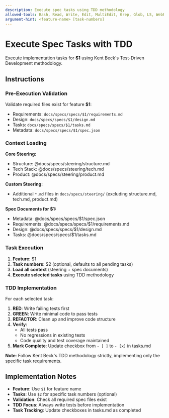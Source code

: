 ```yaml
---
description: Execute spec tasks using TDD methodology
allowed-tools: Bash, Read, Write, Edit, MultiEdit, Grep, Glob, LS, WebFetch, WebSearch
argument-hint: <feature-name> [task-numbers]
---
```


# Execute Spec Tasks with TDD

Execute implementation tasks for **$1** using Kent Beck's Test-Driven Development methodology.

## Instructions

### Pre-Execution Validation
Validate required files exist for feature **$1**:
- Requirements: `docs/specs/specs/$1/requirements.md`
- Design: `docs/specs/specs/$1/design.md`  
- Tasks: `docs/specs/specs/$1/tasks.md`
- Metadata: `docs/specs/specs/$1/spec.json`

### Context Loading

**Core Steering:**
- Structure: @docs/specs/steering/structure.md
- Tech Stack: @docs/specs/steering/tech.md  
- Product: @docs/specs/steering/product.md

**Custom Steering:**
- Additional `*.md` files in `docs/specs/steering/` (excluding structure.md, tech.md, product.md)

**Spec Documents for $1:**
- Metadata: @docs/specs/specs/$1/spec.json
- Requirements: @docs/specs/specs/$1/requirements.md
- Design: @docs/specs/specs/$1/design.md
- Tasks: @docs/specs/specs/$1/tasks.md

### Task Execution
1. **Feature**: $1  
2. **Task numbers**: $2 (optional, defaults to all pending tasks)
3. **Load all context** (steering + spec documents)
4. **Execute selected tasks** using TDD methodology

### TDD Implementation
For each selected task:

1. **RED**: Write failing tests first
2. **GREEN**: Write minimal code to pass tests  
3. **REFACTOR**: Clean up and improve code structure
4. **Verify**: 
   - All tests pass
   - No regressions in existing tests
   - Code quality and test coverage maintained
5. **Mark Complete**: Update checkbox from `- [ ]` to `- [x]` in tasks.md

**Note**: Follow Kent Beck's TDD methodology strictly, implementing only the specific task requirements.

## Implementation Notes

- **Feature**: Use `$1` for feature name
- **Tasks**: Use `$2` for specific task numbers (optional)
- **Validation**: Check all required spec files exist
- **TDD Focus**: Always write tests before implementation
- **Task Tracking**: Update checkboxes in tasks.md as completed
